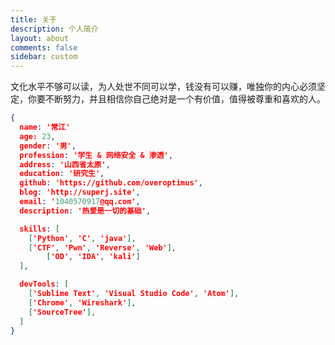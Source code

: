 ```yaml
---
title: 关于
description: 个人简介
layout: about
comments: false
sidebar: custom
---
```

文化水平不够可以读，为人处世不同可以学，钱没有可以赚，唯独你的内心必须坚定，你要不断努力，并且相信你自己绝对是一个有价值，值得被尊重和喜欢的人。

```json
{
  name: '常江'
  age: 23,
  gender: '男',
  profession: '学生 & 网络安全 & 渗透',
  address: '山西省太原',
  education: '研究生',
  github: 'https://github.com/overoptimus',
  blog: 'http://superj.site',
  email: '1040570917@qq.com',
  description: '热爱是一切的基础',

  skills: [
    ['Python', 'C', 'java'],
    ['CTF', 'Pwn', 'Reverse', 'Web'],
		['OD', 'IDA', 'kali']
  ],

  devTools: [
    ['Sublime Text', 'Visual Studio Code', 'Atom'],
    ['Chrome', 'Wireshark'],
    ['SourceTree'],
  ]  
}
```

